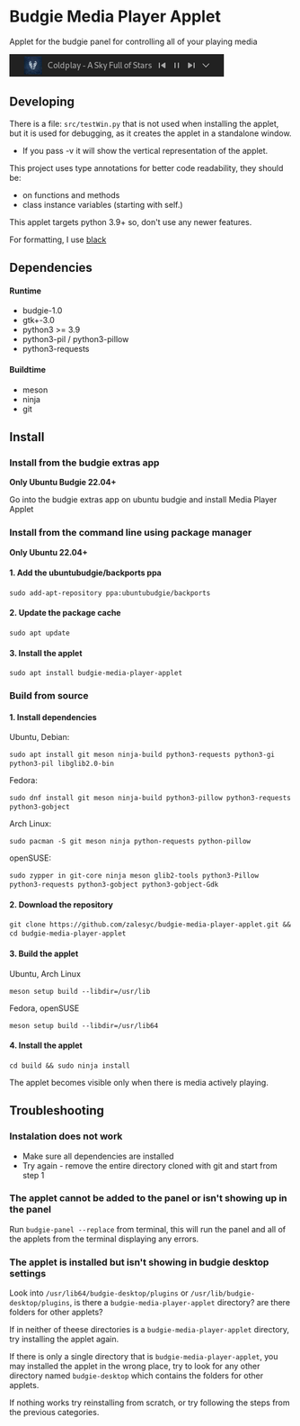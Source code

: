 # Budgie Media Player Applet
Applet for the budgie panel for controlling all of your playing media

![screenshot](screenshot.png)

## Developing
There is a file: `src/testWin.py` that is not used when installing the applet, but it is used for debugging, as it creates the applet in a standalone window.
- If you pass -v it will show the vertical representation of the applet.

This project uses type annotations for better code readability,
they should be:
- on functions and methods
- class instance variables (starting with self.)

This applet targets python 3.9+ so, don't use any newer features.

For formatting, I use [black](https://github.com/psf/black)

## Dependencies
#### Runtime
- budgie-1.0
- gtk+-3.0
- python3 >= 3.9
- python3-pil / python3-pillow
- python3-requests
#### Buildtime
- meson
- ninja
- git

## Install
### Install from the budgie extras app
 **Only Ubuntu Budgie 22.04+**

Go into the budgie extras app on ubuntu budgie and install Media Player Applet

### Install from the command line using package manager
**Only Ubuntu 22.04+**

 #### 1. Add the ubuntubudgie/backports ppa
 ~~~ shell
sudo add-apt-repository ppa:ubuntubudgie/backports
~~~
#### 2. Update the package cache
~~~ shell
sudo apt update
~~~
#### 3. Install the applet
~~~ shell
sudo apt install budgie-media-player-applet
~~~


### Build from source
#### 1. Install dependencies
Ubuntu, Debian:
~~~ shell
sudo apt install git meson ninja-build python3-requests python3-gi python3-pil libglib2.0-bin
~~~

Fedora:
~~~ shell
sudo dnf install git meson ninja-build python3-pillow python3-requests python3-gobject
~~~

Arch Linux:
~~~ shell
sudo pacman -S git meson ninja python-requests python-pillow
~~~

openSUSE:
~~~ shell
sudo zypper in git-core ninja meson glib2-tools python3-Pillow python3-requests python3-gobject python3-gobject-Gdk
~~~

#### 2. Download the repository
~~~ shell
git clone https://github.com/zalesyc/budgie-media-player-applet.git && cd budgie-media-player-applet
~~~

#### 3. Build the applet
Ubuntu, Arch Linux
~~~ shell
meson setup build --libdir=/usr/lib
~~~

Fedora, openSUSE
~~~ shell
meson setup build --libdir=/usr/lib64
~~~

#### 4. Install the applet
~~~ shell
cd build && sudo ninja install
~~~

The applet becomes visible only when there is media actively playing.

## Troubleshooting
### Instalation does not work
 - Make sure all dependencies are installed
 - Try again - remove the entire directory cloned with git and start from step 1
 
### The applet cannot be added to the panel or isn't showing up in the panel
Run `budgie-panel --replace` from terminal, this will run the panel and
all of the applets from the terminal displaying any errors.

### The applet is installed but isn't showing in budgie desktop settings
Look into `/usr/lib64/budgie-desktop/plugins` or `/usr/lib/budgie-desktop/plugins`,
is there a `budgie-media-player-applet` directory? are there folders for other applets?

If in neither of theese directories is a `budgie-media-player-applet` directory, try installing the applet again.

If there is only a single directory that is `budgie-media-player-applet`, you may installed the applet in the wrong place, try to look for any other directory named `budgie-desktop` which contains the folders for other applets.

If nothing works try reinstalling from scratch, or try following the steps from the previous categories.
